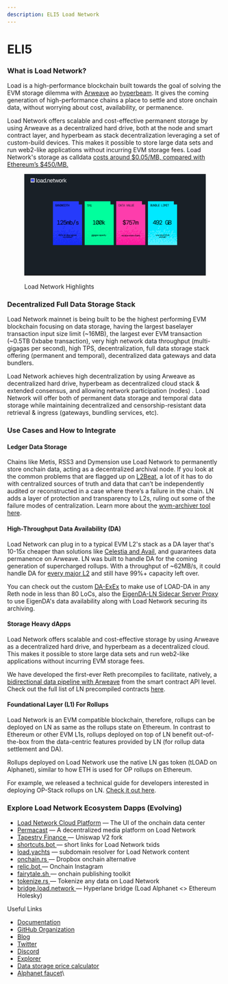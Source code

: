 ```yaml
---
description: ELI5 Load Network
---
```


# ELI5

### What is Load Network?

Load is a high-performance blockchain built towards the goal of solving the EVM storage dilemma with [Arweave](https://arweave.org) ao [hyperbeam](https://github.com/permaweb/HyperBEAM). It gives the coming generation of high-performance chains a place to settle and store onchain data, without worrying about cost, availability, or permanence.

Load Network offers scalable and cost-effective permanent storage by using Arweave as a decentralized hard drive, both at the node and smart contract layer, and hyperbeam as stack decentralization leveraging a set of custom-build devices. This makes it possible to store large data sets and run web2-like applications without incurring EVM storage fees. Load Network's storage as calldata [costs around $0.05/MB, compared with Ethereum’s $450/MB.](https://wvm.dev/calculator)

<figure><img src="../.gitbook/assets/image (26).png" alt=""><figcaption><p>Load Network Highlights</p></figcaption></figure>

### Decentralized Full Data Storage Stack

Load Network mainnet is being built to be the highest performing EVM blockchain focusing on data storage, having the largest baselayer transaction input size limit (\~16MB), the largest ever EVM transaction (\~0.5TB 0xbabe transaction), very high network data throughput (multi-gigagas per second), high TPS, decentralization, full data storage stack offering (permanent and temporal), decentralized data gateways and data bundlers.

Load Network achieves high decentralization by using Arweave as decentralized hard drive, hyperbeam as decentralized cloud stack & extended consensus, and allowing network participation (nodes) . Load Network will offer both of permanent data storage and temporal data storage while maintaining decentralized and censorship-resistant data retrieval & ingress (gateways, bundling services, etc).

### Use Cases and How to Integrate&#x20;

#### Ledger Data Storage

Chains like Metis, RSS3 and Dymension use Load Network to permanently store onchain data, acting as a decentralized archival node. If you look at the common problems that are flagged up on [L2Beat](https://l2beat.com/scaling/summary), a lot of it has to do with centralized sources of truth and data that can’t be independently audited or reconstructed in a case where there’s a failure in the chain. LN adds a layer of protection and transparency to L2s, ruling out some of the failure modes of centralization. Learn more about the [wvm-archiver tool here](../load-network-for-evm-chains/ledger-archiver-any-chain.md).

#### High-Throughput Data Availability (DA)

Load Network can plug in to a typical EVM L2's stack as a DA layer that's 10-15x cheaper than solutions like [Celestia and Avail](https://wvm.dev/calculator), and guarantees data permanence on Arweave. LN was built to handle DA for the coming generation of supercharged rollups. With a throughput of \~62MB/s, it could handle DA for [every major L2](https://rollup.wtf) and still have 99%+ capacity left over.

You can check out the custom [DA-ExEx](../load-network-for-evm-chains/da-exex-reth-only.md) to make use of LOAD-DA in any Reth node in less than 80 LoCs, also the [EigenDA-LN Sidecar Server Proxy](../da-integrations/ln-eigenda-proxy-server.md) to use EigenDA's data availability along with Load Network securing its archiving.

#### Storage Heavy dApps

Load Network offers scalable and cost-effective storage by using Arweave as a decentralized hard drive, and hyperbeam as a decentralized cloud. This makes it possible to store large data sets and run web2-like applications without incurring EVM storage fees.&#x20;

We have developed the first-ever Reth precompiles to facilitate, natively, a [bidirectional data pipeline with Arweave](https://blog.wvm.dev/weavevm-arweave-precompiles/) from the smart contract API level. Check out the full list of LN precompiled contracts [here](../using-load-network/load-network-precompiles.md).

#### Foundational Layer (L1) For Rollups

Load Network is an EVM compatible blockchain, therefore, rollups can be deployed on LN as same as the rollups state on Ethereum. In contrast to Ethereum or other EVM L1s, rollups deployed on top of LN benefit out-of-the-box from the data-centric features provided by LN (for rollup data settlement and DA).

Rollups deployed on Load Network use the native LN gas token (tLOAD on Alphanet), similar to how ETH is used for OP rollups on Ethereum.

For example, we released a technical guide for developers interested in deploying OP-Stack rollups on LN. [Check it out here](https://github.com/weaveVM/developers/blob/main/guides/op-rollup-deployment.md).&#x20;

### Explore Load Network Ecosystem Dapps (Evolving)

* [Load Network Cloud Platform](../load-network-cloud-platform/cloud-platform-lncp.md) —  The UI of the onchain data center
* [Permacast](https://permacast.app) —  A decentralized media platform on Load Network
* [Tapestry Finance ](https://www.tapestry.fi/)— Uniswap V2 fork
* [shortcuts.bot ](https://shortcuts.bot/)— short links for Load Network txids
* [load.yachts](https://www.load.yachts/) — subdomain resolver for Load Network content
* [onchain.rs ](https://onchain.rs)— Dropbox onchain alternative
* [relic.bot ](https://relic.bot)— Onchain Instagram
* [fairytale.sh ](https://fairytale.sh)— onchain publishing toolkit
* [tokenize.rs ](https://app.gitbook.com/s/z2gd4Irh30FSnal6SJnL/)— Tokenize any data on Load Network
* [bridge.load.network ](https://bridge.load.network)— Hyperlane bridge (Load Alphanet <> Ethereum Holesky)

Useful Links

* [Documentation](overview.md)
* [GitHub Organization](https://github.com/weaveVM)
* [Blog](https://blog.wvm.dev)
* [Twitter](https://x.com/weavevm)
* [Discord](https://dsc.gg/wvm)
* [Explorer](https://explorer.wvm.dev)
* [Data storage price calculator](https://wvm.dev/calculator)
* [Alphanet faucet](https://wvm.dev/faucet)\
